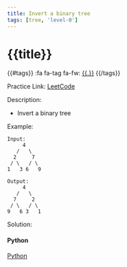 ```yaml
---
title: Invert a binary tree
tags: [tree, 'level-0']
---
```


# {{title}}

{{#tags}}
:fa fa-tag fa-fw: [{{.}}]({{tagspath}}/{{.}})
{{/tags}}

Practice Link: [LeetCode](https://leetcode.com/problems/invert-binary-tree/)

Description:

- Invert a binary tree

Example:

```text
Input:
     4
   /   \
  2     7
 / \   / \
1   3 6   9

Output:
     4
   /   \
  7     2
 / \   / \
9   6 3   1
```

Solution:

<!-- tabs:start -->
#### **Python**

[Python](../pycode/tree/invert-binary-tree.py ':include :type=code')
<!-- tabs:end -->
